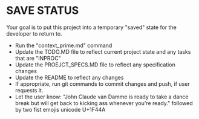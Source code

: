 # SAVE STATUS

Your goal is to put this project into a temporary "saved" state for the developer to return to.

- Run the "context_prime.md" command
- Update the TODO.MD file to reflect current project state and any tasks that are "INPROC"
- Update the PROEJCT_SPECS.MD file to reflect any specification changes
- Update the README to reflect any changes
- If appropriate, run git commands to commit changes and push, if user requests it.
- Let the user know: "John Claude van Damme is ready to take a dance break but will get back to kicking ass whenever you're ready." followed by two fist emojis unicode U+1F44A